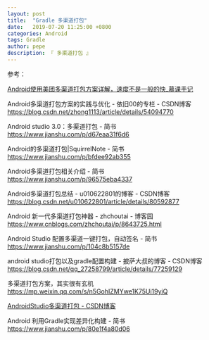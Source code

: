 ```yaml
---
layout: post
title:  "Gradle 多渠道打包"
date:   2019-07-20 11:25:00 +0800
categories: Android
tags: Gradle
author: pepe
description: 『 多渠道打包 』
---
```



参考：

[Android使用美团多渠道打包方案详解，速度不是一般的快_慕课手记](http://www.imooc.com/article/252169)

Android多渠道打包方案的实践与优化 - 依旧00的专栏 - CSDN博客
https://blog.csdn.net/zhong1113/article/details/54094770

Android studio 3.0：多渠道打包 - 简书
https://www.jianshu.com/p/d67eaa31f6d6

Android的多渠道打包|SquirrelNote - 简书
https://www.jianshu.com/p/bfdee92ab355

Android多渠道打包相关介绍 - 简书
https://www.jianshu.com/p/96575eba4337

Android多渠道打包总结 - u010622801的博客 - CSDN博客
https://blog.csdn.net/u010622801/article/details/80592877

Android 新一代多渠道打包神器 - zhchoutai - 博客园
https://www.cnblogs.com/zhchoutai/p/8643725.html

Android Studio 配置多渠道一键打包，自动签名 - 简书
https://www.jianshu.com/p/104c8b5157de

android studio打包以及gradle配置构建 - 披萨大叔的博客 - CSDN博客
https://blog.csdn.net/qq_27258799/article/details/77259129

多渠道打包方案，其实很有玄机
https://mp.weixin.qq.com/s/n5GohIZMYwe1K75Ui19yiQ

[AndroidStudio多渠道打包 - CSDN博客](https://blog.csdn.net/zyw_java/article/details/61420290)

Android 利用Gradle实现差异化构建 - 简书
https://www.jianshu.com/p/80e1f4a80d06











